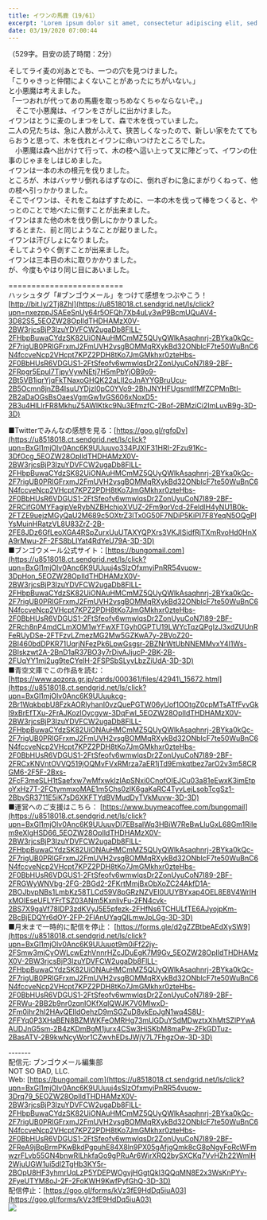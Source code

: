 ```yaml
---
title: イワンの馬鹿（19/61）
excerpt: 'Lorem ipsum dolor sit amet, consectetur adipiscing elit, sed do eiusmod tempor incididunt ut labore et dolore magna aliqua. Praesent elementum facilisis leo vel fringilla est ullamcorper eget. At imperdiet dui accumsan sit amet nulla facilisi morbi tempus.'
date: 03/19/2020 07:00:44
---
```


（529字。目安の読了時間：2分）  
  
そしてライ麦の刈あとでも、一つの穴を見つけました。  
「こりゃきっと仲間によくないことがあったにちがいない。」  
と小悪魔は考えました。  
「一つおれが代ってあの馬鹿を取っちめなくちゃならないぞ。」  
　そこで小悪魔は、イワンをさがしに出かけました。  
イワンはとうに麦のしまつをして、森で木を伐っていました。  
二人の兄たちは、急に人数がふえて、狭苦しくなったので、新しい家をたててもらおうと思って、木を伐れとイワンに命いつけたところでした。  
　小悪魔は森へ出かけて行って、木の枝へ這い上って叉に陣どって、イワンの仕事のじゃまをしはじめました。  
イワンは一本の木の根元を伐りました。  
ところが、木はバッサリ倒れるはずなのに、倒れぎわに急にまがりくねって、他の枝へ引っかかりました。  
そこでイワンは、それをこねはずすために、一本の木を伐って棒をつくると、やっとのことで地べたに倒すことが出来ました。  
イワンはまた他の木を伐り倒しにかかりました。  
するとまた、前と同じようなことが起りました。  
イワンは汗びしょになりました。  
そしてようやく倒すことが出来ました。  
イワンは三本目の木に取りかかりました。  
が、今度もやはり同じ目にあいました。  
  
\=========================  
ハッシュタグ「#ブンゴウメール」をつけて感想をつぶやこう！　  
[http://bit.ly/2Tj8Zhl](https://u8518018.ct.sendgrid.net/ls/click?upn=nxezppJSAEeSnUy64r5OFQh7Xb4uLy3wP9BcmUQuAV4-3D82S5_5EOZW28OpIldTHDHAMzX0V-2BW3rjcsBjP3IzuYDVFCW2ugaDb8FlLL-2FHbpBuwaCYdzSK82UiONAuHMCmMZ5QUyQWlkAsaqhnrj-2BYka0kQc-2F7rigUB0PRlGFrxmJ2FmUVH2vsgBOMMqRXykBd32ONbIcF7te50WuBnC6N4fccveNcp2VHcpt7KPZ2PDH8tKo7JmGMkhxr0zteHbs-2F0BbHUsR6VDGUS1-2FtSfeofv6wmwlqsDr2ZonUyuCoN7I89-2BF-2FRpgr5Epul7TjpyVywNEtj7H5mPbYjOB9o9-2Bt5VB1iqrYjqFkTNaxoGHQK22aLII2cJnAYYGBruUcu-2B5Ocmn8jnZB4IsuUYDjzI0pC0YVo9-2BhJNYHFUgsmtlfMfZCPMnBtl-2B2aDaOGsBsOaesVgmGw1vGS606xNoxD5-2B3u4HlLlrFR8MkhuZ5AWlKtkc9Nu3EfmzfC-2Bof-2BMziCi2ImLuvB9g-3D-3D)  
  
■Twitterでみんなの感想を見る：[https://goo.gl/rgfoDv](https://u8518018.ct.sendgrid.net/ls/click?upn=BxGl1mjOlv0Anc6K9UUuuvo334PJXlF31HRI-2Fzu91Kc-3DfOcg_5EOZW28OpIldTHDHAMzX0V-2BW3rjcsBjP3IzuYDVFCW2ugaDb8FlLL-2FHbpBuwaCYdzSK82UiONAuHMCmMZ5QUyQWlkAsaqhnrj-2BYka0kQc-2F7rigUB0PRlGFrxmJ2FmUVH2vsgBOMMqRXykBd32ONbIcF7te50WuBnC6N4fccveNcp2VHcpt7KPZ2PDH8tKo7JmGMkhxr0zteHbs-2F0BbHUsR6VDGUS1-2FtSfeofv6wmwlqsDr2ZonUyuCoN7I89-2BF-2FRCifG0MYFagipVeRybNZBHchjoXVUZ-2Fm9orVcd-2FeldlH4yNU1B0k-2FTZE9uejzMGyQaU2M689c5OXtrZ3lTx0G50F7NDiP5KiPI7F8YeqN5OQgPlYsMuinHRatzVL8U83ZrZ-2B-2FE8JDz6GfLeoXGA4RSpZurxUuUTAXYQPXrs3VKJISidfRjTXmRvoHd0HnXA9rMwu-2F-2FS8bLIYat4RdYeU79A-3D-3D)  
■ブンゴウメール公式サイト：[https://bungomail.com](https://u8518018.ct.sendgrid.net/ls/click?upn=BxGl1mjOlv0Anc6K9UUuuj4sSlzOfxmyiPnRR54vuow-3DpHon_5EOZW28OpIldTHDHAMzX0V-2BW3rjcsBjP3IzuYDVFCW2ugaDb8FlLL-2FHbpBuwaCYdzSK82UiONAuHMCmMZ5QUyQWlkAsaqhnrj-2BYka0kQc-2F7rigUB0PRlGFrxmJ2FmUVH2vsgBOMMqRXykBd32ONbIcF7te50WuBnC6N4fccveNcp2VHcpt7KPZ2PDH8tKo7JmGMkhxr0zteHbs-2F0BbHUsR6VDGUS1-2FtSfeofv6wmwlqsDr2ZonUyuCoN7I89-2BF-2FRch8nP4mdCLmXOM1wYFwXFTGyh0GPTU19LWYcTqzQPgIzJ3xdZUUnRFeRUyDSe-2FTFzvLZmezMG2Mw5GZKwA7y-2BVoZ20-2BI460bdDPKR71UqrjNFezPk6LpwGsgsr-2BZNrWtUbNNEMMvxY4I1Ws-2BIskzwt2A-2BnD1aR37BO3y7rDivAJjucP-2BK-2B-2FUqYY1mj2ug9teCYelH-2FSPSbSLyvLbzZiUdA-3D-3D)  
■青空文庫でこの作品を読む：[https://www.aozora.gr.jp/cards/000361/files/42941\_15672.html](https://u8518018.ct.sendgrid.net/ls/click?upn=BxGl1mjOlv0Anc6K9UUuukcg-2Br1WqkbqbU8FzkAORlyhanI0vzQuePGTW06yUof1OOtgZ0cpMTsATfFvvGkl9xBrEfTXu-2FrAJKozlOycgyw-3DqFwl_5EOZW28OpIldTHDHAMzX0V-2BW3rjcsBjP3IzuYDVFCW2ugaDb8FlLL-2FHbpBuwaCYdzSK82UiONAuHMCmMZ5QUyQWlkAsaqhnrj-2BYka0kQc-2F7rigUB0PRlGFrxmJ2FmUVH2vsgBOMMqRXykBd32ONbIcF7te50WuBnC6N4fccveNcp2VHcpt7KPZ2PDH8tKo7JmGMkhxr0zteHbs-2F0BbHUsR6VDGUS1-2FtSfeofv6wmwlqsDr2ZonUyuCoN7I89-2BF-2FRCxKNVntOVVQ519jOQMvFVxRMrza7aER1jTd9Emkqtbez7arO2v3m58CRGM6-2F5F-2Bxs-2FcF3meSLH1tSaefxw7wMfxwklzIApSNxi0CnofOIEJCu03a81eEwxK3imEtpoYxHz7T-2FCtymmxoMAE1m5Chs0zlK6gaKaRC4TyvLejLsobTcgSz1-2BbvSR3711E5iK7sD6XKFTYdBVMudDyTVkMuvw-3D-3D)  
■運営へのご支援はこちら： [https://www.buymeacoffee.com/bungomail](https://u8518018.ct.sendgrid.net/ls/click?upn=BxGl1mjOlv0Anc6K9UUuuvDl7EBsalWq3HBiW7ReBwLluGxL68Gm1RiIem9eXlgHSD66_5EOZW28OpIldTHDHAMzX0V-2BW3rjcsBjP3IzuYDVFCW2ugaDb8FlLL-2FHbpBuwaCYdzSK82UiONAuHMCmMZ5QUyQWlkAsaqhnrj-2BYka0kQc-2F7rigUB0PRlGFrxmJ2FmUVH2vsgBOMMqRXykBd32ONbIcF7te50WuBnC6N4fccveNcp2VHcpt7KPZ2PDH8tKo7JmGMkhxr0zteHbs-2F0BbHUsR6VDGUS1-2FtSfeofv6wmwlqsDr2ZonUyuCoN7I89-2BF-2FRGWyWNVbg-2FG-2BGd2-2FKrtMmjBxObXoZC24AkfD1A-2BOJbvpNBs1LmbKz58TLCd59V8pGRzNZVEI0UUYBYxap4OEL8E8V4WrIHxMOIEseUFLYFrTSZ03ANm5KxnlivFu-2FN4cvk-2BS7X9gaVf78IDP3zdKVyJ5E5pfezk-2FHfNs6TCHULfTE6AJyojpKm-2BcBjEDQYr6dOY-2FP-2FlAnUYagQILmwJpLGg-3D-3D)  
■月末まで一時的に配信を停止： [https://forms.gle/d2gZZBtbeAEdXySW9](https://u8518018.ct.sendgrid.net/ls/click?upn=BxGl1mjOlv0Anc6K9UUuuot9m0iFf22jy-2FSmw3mjCyOWLcwEzhVnnrHZcJDuEgK7M9Gv_5EOZW28OpIldTHDHAMzX0V-2BW3rjcsBjP3IzuYDVFCW2ugaDb8FlLL-2FHbpBuwaCYdzSK82UiONAuHMCmMZ5QUyQWlkAsaqhnrj-2BYka0kQc-2F7rigUB0PRlGFrxmJ2FmUVH2vsgBOMMqRXykBd32ONbIcF7te50WuBnC6N4fccveNcp2VHcpt7KPZ2PDH8tKo7JmGMkhxr0zteHbs-2F0BbHUsR6VDGUS1-2FtSfeofv6wmwlqsDr2ZonUyuCoN7I89-2BF-2FRWu-2BB2b9nr0zqnIOKfXqlQWJK7V0MIwxD-2Fm0ihr2hI2HAvQElIdOehzD9mSGZuD8vkEpJgN1wq4S8U-2FFYq0P3XHaBEN8BZMWKFeOMRHg73mUGDuYSdMDwztxXhMtSZlPYwAAUDJnG5sm-2B4zKDmBgM1jurx4CSw3HiSKbM8maPw-2FkGDTuz-2BasATV-2B9kwNcyWor1CZwvhEDsJWjV7L7FhgzOw-3D-3D)  
  
\-------  
配信元: ブンゴウメール編集部  
NOT SO BAD, LLC.  
Web: [https://bungomail.com](https://u8518018.ct.sendgrid.net/ls/click?upn=BxGl1mjOlv0Anc6K9UUuuj4sSlzOfxmyiPnRR54vuow-3Drq79_5EOZW28OpIldTHDHAMzX0V-2BW3rjcsBjP3IzuYDVFCW2ugaDb8FlLL-2FHbpBuwaCYdzSK82UiONAuHMCmMZ5QUyQWlkAsaqhnrj-2BYka0kQc-2F7rigUB0PRlGFrxmJ2FmUVH2vsgBOMMqRXykBd32ONbIcF7te50WuBnC6N4fccveNcp2VHcpt7KPZ2PDH8tKo7JmGMkhxr0zteHbs-2F0BbHUsR6VDGUS1-2FtSfeofv6wmwlqsDr2ZonUyuCoN7I89-2BF-2FReA9jBpBrmPKwBkdPgpuhE84X8ln9PX05gAfjgQmk8cG8pNgyFoRcWFmwzrFLvb55GN4bnwRILhkfaGo9gPRuAr6WirXRQ2bySXCKq7VvHZh22WmlH2WjuUGW1ui5dl2TgHb3KY5r-2BOpU8HF3yhmrUqLzP5YDEPWOgvjHGgtQkl3QQqMN8E2x3WsKnPYv-2FyeUTYM8oJ-2F-2FoKWH9KwfPyfGhQ-3D-3D)  
配信停止：[https://goo.gl/forms/kVz3fE9HdDq5iuA03](https://goo.gl/forms/kVz3fE9HdDq5iuA03)  
![](https://u8518018.ct.sendgrid.net/wf/open?upn=ypZaqTjaYrwJSsa-2BLe7H7RcvxSux8rtM6dMtnptkxLQMLiJbmQ03whDMSt9-2BvxM-2BKE6ujadHWCHS-2FYDUUXrKB1ko48yvbyCc0cRihB-2Fp5Bay9wjnwFFFSOMUGZ1XsQFL6p8hp16D1yieF4SRPfSVoJR35NkHHUsVC1Q4B2P-2FNfj-2FCE-2BBEJwG3f4bfG8JDng0IFxc3z-2BuUA5mVcDZCahDy-2Fhu6trDrH6AMWlukfPWvsy-2BJ7WNRDklBn2wURwKO0Z5Dk1RA5YPrQ1PlMQH8LNVdJuoVRhQ3ODA4eFY47me4PSxRslHRN-2BY9P2CJMlP69Dec8Xe5KzVfEv7lsNFwneFuPN87tx50X-2Fi8uFyuUQRwP-2FzV32hUXuRv19TgkyNmj-2B5N9tMwLZreJgETQgXYvSCqGKyPI5LM3XZXSRGBn-2BbTEN-2BglBbuODFXzqzoC4qEHgHDYDcM-2FS9BqnWPEBkatqHwQ9OxyifdG6xu4lTiOcY0rc-3D)